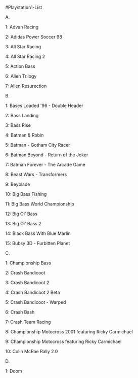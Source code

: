 #Playstation1-List

A.

1: Advan Racing

2: Adidas Power Soccer 98

3: All Star Racing

4: All Star Racing 2

5: Action Bass

6: Alien Trilogy

7: Alien Resurection

B.

1: Bases Loaded '96 - Double Header

2: Bass Landing

3: Bass Rise

4: Batman & Robin

5: Batman - Gotham City Racer

6: Batman Beyond - Return of the Joker

7: Batman Forever - The Arcade Game

8: Beast Wars - Transformers

9: Beyblade

10: Big Bass Fishing

11: Big Bass World Championship

12: Big Ol' Bass

13: Big Ol' Bass 2

14: Black Bass With Blue Marlin

15: Bubsy 3D - Furbitten Planet

C.

1: Championship Bass

2: Crash Bandicoot

3: Crash Bandicoot 2 

4: Crash Bandicoot 2 Beta

5: Crash Bandicoot - Warped

6: Crash Bash

7: Crash Team Racing

8: Championship Motocross 2001 featuring Ricky Carmichael

9: Championship Motocross featuring Ricky Carmichael

10: Colin McRae Rally 2.0

D.

1: Doom
